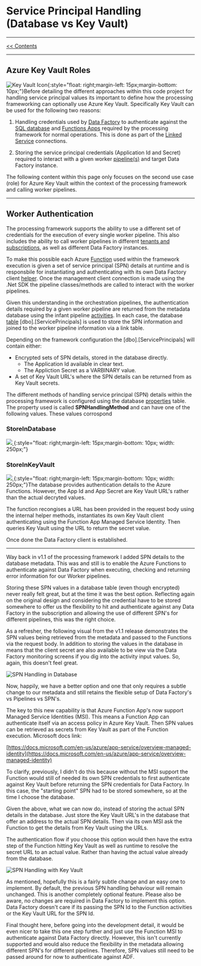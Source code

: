 # Service Principal Handling (Database vs Key Vault)

___
[<< Contents](/procfwk/contents) 

___

## Azure Key Vault Roles

![Key Vault Icon](/procfwk/keyvault.png){:style="float: right;margin-left: 15px;margin-bottom: 10px;"}Before detailing the different approaches within this code project for handling service principal values its important to define how the processing frameworking can optionally use Azure Key Vault. Specifically Key Vault can be used for the following two reasons:

1. Handling credentials used by [Data Factory](/procfwk/datafactory) to authenticate against the [SQL database](/procfwk/database) and [Functions Apps](/procfwk/functions) required by the processing framework for normal operations. This is done as part of the [Linked Service](/procfwk/linkedservices) connections.

2. Storing the service principal credentials (Application Id and Secret) required to interact with a given worker [pipeline(s)](/procfwk/pipeline) and target Data Factory instance.

The following content within this page only focuses on the second use case (role) for Azure Key Vault within the context of the processing framework and calling worker pipelines.

___

## Worker Authentication 

The processing framework supports the ability to use a different set of credentials for the execution of every single worker pipeline. This also includes the ability to call worker pipelines in different [tenants and subscriptions](/procfwk/crosstenantexecution), as well as different Data Factory instances. 

To make this possible each Azure [Function](/procfwk/functions) used within the framework execution is given a set of service principal (SPN) details at runtime and is responsbile for instantiating and authenticating with its own Data Factory client [helper](/procfwk/helpers). Once the management client connection is made using the .Net SDK the pipeline classes/methods are called to interact with the worker pipelines.

Given this understanding in the orchestration pipelines, the authentication details required by a given worker pipeline are returned from the metadata database using the infant pipeline [activities](/procfwk/activities). In each case, the database [table](/procfwk/tables) [dbo].[ServicePrincipals] is used to store the SPN information and joined to the worker pipeline information via a link table.

Depending on the framework configuration the [dbo].[ServicePrincipals] will contain either:

* Encrypted sets of SPN details, stored in the database directly.
  * The Application Id available in clear text.
  * The Appliction Secret as a VARBINARY value.
* A set of Key Vault URL's where the SPN details can be returned from as Key Vault secrets.

The different methods of handling service principal (SPN) details within the processing framework is configured using the database [properties](/procfwk/properties) table. The property used is called __SPNHandlingMethod__ and can have one of the following values. These values corrospond 

### StoreInDatabase




[ ![](/procfwk/spn-in-database.png) ](/procfwk/spn-in-database.png){:style="float: right;margin-left: 15px;margin-bottom: 10px; width: 250px;"}


### StoreInKeyVault

[ ![](/procfwk/spn-in-keyvault.png) ](/procfwk/spn-in-keyvault.png){:style="float: right;margin-left: 15px;margin-bottom: 10px; width: 250px;"}The database provides authentication details to the Azure Functions. However, the App Id and App Secret are Key Vault URL's rather than the actual decryted values.

The function recongises a URL has been provided in the request body using the internal helper methods, instantiates its own Key Vault client authenticating using the Function App Managed Service Identity. Then queries Key Vault using the URL to return the secret value.

Once done the Data Factory client is established.

___


Way back in v1.1 of the processing framework I added SPN details to the database metadata. This was and still is to enable the Azure Functions to authenticate against Data Factory when executing, checking and returning error information for our Worker pipelines. 

Storing these SPN values in a database table (even though encrypted) never really felt great, but at the time it was the best option. Reflecting again on the original design and considering the credential have to be stored somewhere to offer us the flexibility to hit and authenticate against any Data Factory in the subscription and allowing the use of different SPN's for different pipelines, this was the right choice. 

As a refresher, the following visual from the v1.1 release demonstrates the SPN values being retrieved from the metadata and passed to the Functions via the request body. In addition to storing the values in the database in means that the client secret are also available to be view via the Data Factory monitoring screens if you dig into the activity input values. So, again, this doesn't feel great.

![SPN Handling in Database](https://mrpaulandrew.files.wordpress.com/2020/07/procfwk-authenticate-with-spns.png)

Now, happily, we have a better option and one that only requires a subtle change to our metadata and still retains the flexible setup of Data Factory's vs Pipelines vs SPN's.

The key to this new capability is that Azure Function App's now support Managed Service Identities (MSI). This means a Function App can authenticate itself via an access policy in Azure Key Vault. Then SPN values can be retrieved as secrets from Key Vault as part of the Function execution. Microsoft docs link:

[https://docs.microsoft.com/en-us/azure/app-service/overview-managed-identity](https://docs.microsoft.com/en-us/azure/app-service/overview-managed-identity)

To clarify, previously, I didn't do this because without the MSI support the Function would still of needed its own SPN credentials to first authenticate against Key Vault before returning the SPN credentials for Data Factory. In this case, the "starting point" SPN had to be stored somewhere, so at the time I choose the database.

Given the above, what we can now do, instead of storing the actual SPN details in the database. Just store the Key Vault URL's in the database that offer an address to the actual SPN details. Then via its own MSI ask the Function to get the details from Key Vault using the URLs.

The authentication flow if you choose this option would then have the extra step of the Function hitting Key Vault as well as runtime to resolve the secret URL to an actual value. Rather than having the actual value already from the database.

![SPN Handling with Key Vault](https://mrpaulandrew.files.wordpress.com/2020/07/procfwk-authenticate-with-urls-1.png)

As mentioned, hopefully this is a fairly subtle change and an easy one to implement. By default, the previous SPN handling behaviour will remain unchanged. This is another completely optional feature. Please also be aware, no changes are required in Data Factory to implement this option. Data Factory doesn't care if its passing the SPN Id to the Function activities or the Key Vault URL for the SPN Id.

Final thought here, before going into the development detail, it would be even nicer to take this one step further and just use the Function MSI to authenticate against Data Factory directly. However, this isn't currently supported and would also reduce the flexibility in the metadata allowing different SPN's for different pipelines. Therefore, SPN values still need to be passed around for now to authenticate against ADF.